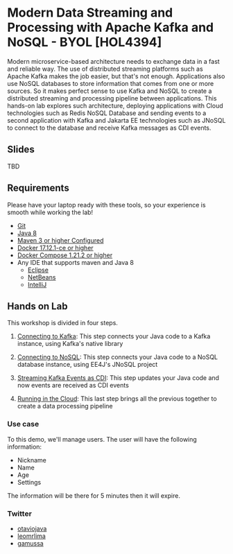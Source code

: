 # Modern Data Streaming and Processing with Apache Kafka and NoSQL - BYOL [HOL4394]

Modern microservice-based architecture needs to exchange data in a fast and reliable way. The use of distributed streaming platforms such as Apache Kafka makes the job easier, but that's not enough. Applications also use NoSQL databases to store information that comes from one or more sources. So it makes perfect sense to use Kafka and NoSQL to create a distributed streaming and processing pipeline between applications. This hands-on lab explores such architecture, deploying applications with Cloud technologies such as Redis NoSQL Database and sending events to a second application with Kafka and Jakarta EE technologies such as JNoSQL to connect to the database and receive Kafka messages as CDI events.


## Slides

TBD

## Requirements

Please have your laptop ready with these tools, so your experience is smooth while working the lab!

* [Git](https://git-scm.com/book/en/v1/Getting-Started-Installing-Git)
* [Java 8](http://www.oracle.com/technetwork/java/javase/downloads/jdk8-downloads-2133151.html)
* [Maven 3 or higher Configured](https://maven.apache.org/download.cgi)
* [Docker 17.12.1-ce or higher](https://docs.docker.com/install/#next-release)
* [Docker Compose 1.21.2 or higher](https://docs.docker.com/v17.09/compose/install/)
* Any IDE that supports maven and Java 8
  * [Eclipse](https://www.eclipse.org/downloads/)
  * [NetBeans](https://netbeans.org/)
  * [IntelliJ](https://www.jetbrains.com/idea/download/)


## Hands on Lab

This workshop is divided in four steps.

1. [Connecting to Kafka](kafka/README.md): This step connects your Java code to a Kafka instance, using Kafka's native library

2. [Connecting to NoSQL](nosql/README.md): This step connects your Java code to a NoSQL database instance, using EE4J's JNoSQL project

3. [Streaming Kafka Events as CDI](events/README.md): This step updates your Java code and now events are received as CDI events

4. [Running in the Cloud](cloud/README.md): This last step brings all the previous together to create a data processing pipeline

### Use case

To this demo, we'll manage users. The user will have the following information:


* Nickname
* Name
* Age
* Settings

The information will be there for 5 minutes then it will expire.

### Twitter

* [otaviojava](https://twitter.com/otaviojava)
* [leomrlima](https://twitter.com/leomrlima)
* [gamussa](https://twitter.com/gamussa)
